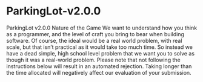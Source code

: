 # ParkingLot-v2.0.0
ParkingLot v2.0.0 Nature of the Game We want to understand how you think as a programmer, and the level of craft you  bring to bear when building software. Of course, the ideal would be a real world problem, with real scale, but that isn’t  practical as it would take too much time. So instead we have a dead simple, high  school level problem that we want you to solve as though it was a real-world  problem. Please note that not following the instructions below will result in an automated  rejection. Taking longer than the time allocated will negatively affect our evaluation of  your submission.
